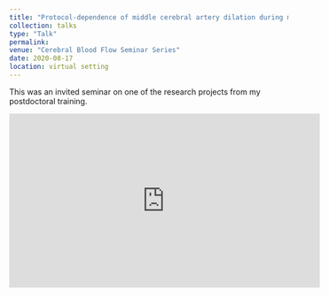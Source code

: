 ```yaml
---
title: "Protocol-dependence of middle cerebral artery dilation during modest hypercapnia"
collection: talks
type: "Talk"
permalink:
venue: "Cerebral Blood Flow Seminar Series"
date: 2020-08-17
location: virtual setting
---
```


This was an invited seminar on one of the research projects from my postdoctoral training.

<iframe width="560" height="315" src="https://www.youtube.com/embed/4jr5dlw__Ic" frameborder="0" allow="accelerometer; autoplay; clipboard-write; encrypted-media; gyroscope; picture-in-picture" allowfullscreen></iframe>

